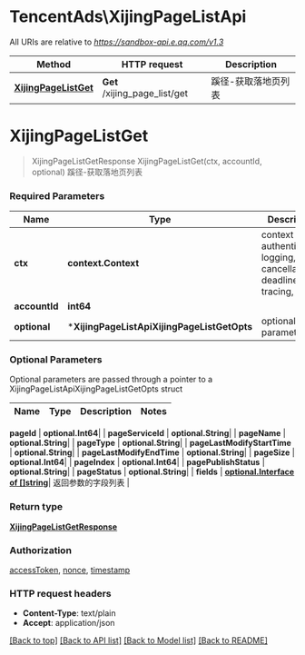 # TencentAds\XijingPageListApi

All URIs are relative to *https://sandbox-api.e.qq.com/v1.3*

Method | HTTP request | Description
------------- | ------------- | -------------
[**XijingPageListGet**](XijingPageListApi.md#XijingPageListGet) | **Get** /xijing_page_list/get | 蹊径-获取落地页列表


# **XijingPageListGet**
> XijingPageListGetResponse XijingPageListGet(ctx, accountId, optional)
蹊径-获取落地页列表

### Required Parameters

Name | Type | Description  | Notes
------------- | ------------- | ------------- | -------------
 **ctx** | **context.Context** | context for authentication, logging, cancellation, deadlines, tracing, etc.
  **accountId** | **int64**|  | 
 **optional** | ***XijingPageListApiXijingPageListGetOpts** | optional parameters | nil if no parameters

### Optional Parameters
Optional parameters are passed through a pointer to a XijingPageListApiXijingPageListGetOpts struct

Name | Type | Description  | Notes
------------- | ------------- | ------------- | -------------

 **pageId** | **optional.Int64**|  | 
 **pageServiceId** | **optional.String**|  | 
 **pageName** | **optional.String**|  | 
 **pageType** | **optional.String**|  | 
 **pageLastModifyStartTime** | **optional.String**|  | 
 **pageLastModifyEndTime** | **optional.String**|  | 
 **pageSize** | **optional.Int64**|  | 
 **pageIndex** | **optional.Int64**|  | 
 **pagePublishStatus** | **optional.String**|  | 
 **pageStatus** | **optional.String**|  | 
 **fields** | [**optional.Interface of []string**](string.md)| 返回参数的字段列表 | 

### Return type

[**XijingPageListGetResponse**](XijingPageListGetResponse.md)

### Authorization

[accessToken](../README.md#accessToken), [nonce](../README.md#nonce), [timestamp](../README.md#timestamp)

### HTTP request headers

 - **Content-Type**: text/plain
 - **Accept**: application/json

[[Back to top]](#) [[Back to API list]](../README.md#documentation-for-api-endpoints) [[Back to Model list]](../README.md#documentation-for-models) [[Back to README]](../README.md)

